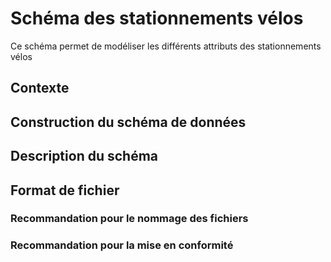 # Schéma des stationnements vélos
Ce schéma permet de modéliser les différents attributs des stationnements vélos 

## Contexte

## Construction du schéma de données 

## Description du schéma

## Format de fichier 
### Recommandation pour le nommage des fichiers 
### Recommandation pour la mise en conformité 
